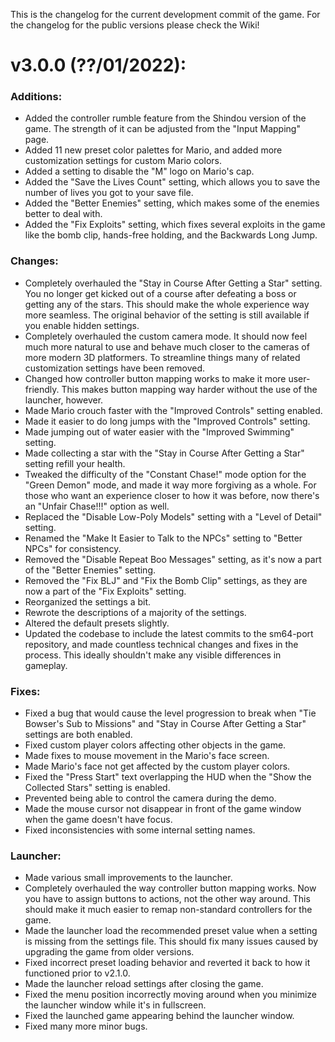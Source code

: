 This is the changelog for the current development commit of the game. For the changelog for the public versions please check the Wiki!

# v3.0.0 (??/01/2022):

### Additions:
- Added the controller rumble feature from the Shindou version of the game. The strength of it can be adjusted from the "Input Mapping" page.
- Added 11 new preset color palettes for Mario, and added more customization settings for custom Mario colors.
- Added a setting to disable the "M" logo on Mario's cap.
- Added the "Save the Lives Count" setting, which allows you to save the number of lives you got to your save file.
- Added the "Better Enemies" setting, which makes some of the enemies better to deal with.
- Added the "Fix Exploits" setting, which fixes several exploits in the game like the bomb clip, hands-free holding, and the Backwards Long Jump.

### Changes:
- Completely overhauled the "Stay in Course After Getting a Star" setting. You no longer get kicked out of a course after defeating a boss or getting any of the stars. This should make the whole experience way more seamless. The original behavior of the setting is still available if you enable hidden settings.
- Completely overhauled the custom camera mode. It should now feel much more natural to use and behave much closer to the cameras of more modern 3D platformers. To streamline things many of related customization settings have been removed.
- Changed how controller button mapping works to make it more user-friendly. This makes button mapping way harder without the use of the launcher, however.
- Made Mario crouch faster with the "Improved Controls" setting enabled.
- Made it easier to do long jumps with the "Improved Controls" setting.
- Made jumping out of water easier with the "Improved Swimming" setting.
- Made collecting a star with the "Stay in Course After Getting a Star" setting refill your health.
- Tweaked the difficulty of the "Constant Chase!" mode option for the "Green Demon" mode, and made it way more forgiving as a whole. For those who want an experience closer to how it was before, now there's an "Unfair Chase!!!" option as well.
- Replaced the "Disable Low-Poly Models" setting with a "Level of Detail" setting.
- Renamed the "Make It Easier to Talk to the NPCs" setting to "Better NPCs" for consistency.
- Removed the "Disable Repeat Boo Messages" setting, as it's now a part of the "Better Enemies" setting.
- Removed the "Fix BLJ" and "Fix the Bomb Clip" settings, as they are now a part of the "Fix Exploits" setting.
- Reorganized the settings a bit.
- Rewrote the descriptions of a majority of the settings.
- Altered the default presets slightly.
- Updated the codebase to include the latest commits to the sm64-port repository, and made countless technical changes and fixes in the process. This ideally shouldn't make any visible differences in gameplay.

### Fixes:
- Fixed a bug that would cause the level progression to break when "Tie Bowser's Sub to Missions" and "Stay in Course After Getting a Star" settings are both enabled.
- Fixed custom player colors affecting other objects in the game.
- Made fixes to mouse movement in the Mario's face screen.
- Made Mario's face not get affected by the custom player colors.
- Fixed the "Press Start" text overlapping the HUD when the "Show the Collected Stars" setting is enabled.
- Prevented being able to control the camera during the demo.
- Made the mouse cursor not disappear in front of the game window when the game doesn't have focus.
- Fixed inconsistencies with some internal setting names.

### Launcher:
- Made various small improvements to the launcher.
- Completely overhauled the way controller button mapping works. Now you have to assign buttons to actions, not the other way around. This should make it much easier to remap non-standard controllers for the game.
- Made the launcher load the recommended preset value when a setting is missing from the settings file. This should fix many issues caused by upgrading the game from older versions.
- Fixed incorrect preset loading behavior and reverted it back to how it functioned prior to v2.1.0.
- Made the launcher reload settings after closing the game.
- Fixed the menu position incorrectly moving around when you minimize the launcher window while it's in fullscreen.
- Fixed the launched game appearing behind the launcher window.
- Fixed many more minor bugs.